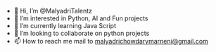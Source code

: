 - 👋 Hi, I’m @MalyadriTalentz
- 👀 I’m interested in Python, AI and Fun projects
- 🌱 I’m currently learning Java Script
- 💞️ I’m looking to collaborate on python projects
- 📫 How to reach me mail to malyadrichowdarymarneni@gmail.com

<!---
MalyadriTalentz/MalyadriTalentz is a ✨ special ✨ repository because its `README.md` (this file) appears on your GitHub profile.
You can click the Preview link to take a look at your changes.
--->
